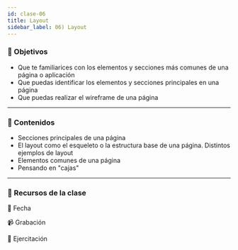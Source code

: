 ```yaml
---
id: clase-06
title: Layout
sidebar_label: 06) Layout
---
```


### 🏁 Objetivos

- Que te familiarices con los elementos y secciones más comunes de una página o aplicación
- Que puedas identificar los elementos y secciones principales en una página
- Que puedas realizar el wireframe de una página

---

### 📝 Contenidos

- Secciones principales de una página
- El layout como el esqueleto o la estructura base de una página. Distintos ejemplos de layout
- Elementos comunes de una página
- Pensando en "cajas"

---

### 🚀 Recursos de la clase

📆 Fecha

📹 Grabación

💪 Ejercitación

